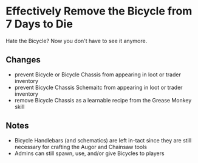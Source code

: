 # Effectively Remove the Bicycle from 7 Days to Die
Hate the Bicycle? Now you don't have to see it anymore.

## Changes
- prevent Bicycle or Bicycle Chassis from appearing in loot or trader inventory
- prevent Bicycle Chassis Schemaitc from appearing in loot or trader inventory
- remove Bicycle Chassis as a learnable recipe from the Grease Monkey skill

## Notes
- Bicycle Handlebars (and schematics) are left in-tact since they are still necessary for crafting the Augor and Chainsaw tools
- Admins can still spawn, use, and/or give Bicycles to players
